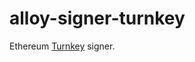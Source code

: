 # alloy-signer-turnkey

Ethereum [Turnkey] signer.

[Turnkey]: https://docs.turnkey.com/getting-started/quickstart
